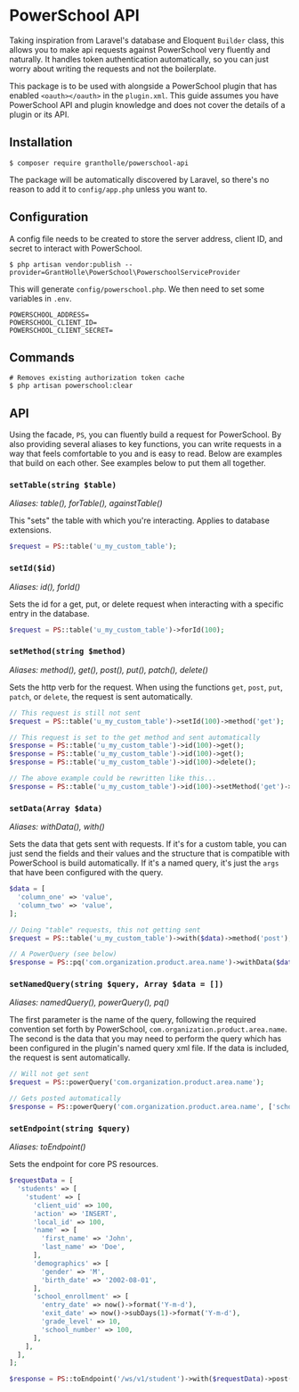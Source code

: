 # PowerSchool API

Taking inspiration from Laravel's database and Eloquent `Builder` class, this allows you to make api requests against PowerSchool very fluently and naturally. It handles token authentication automatically, so you can just worry about writing the requests and not the boilerplate.

This package is to be used with alongside a PowerSchool plugin that has enabled `<oauth></oauth>` in the `plugin.xml`. This guide assumes you have PowerSchool API and plugin knowledge and does not cover the details of a plugin or its API.

## Installation

```
$ composer require grantholle/powerschool-api
```

The package will be automatically discovered by Laravel, so there's no reason to add it to `config/app.php` unless you want to.

## Configuration

A config file needs to be created to store the server address, client ID, and secret to interact with PowerSchool.

```
$ php artisan vendor:publish --provider=GrantHolle\PowerSchool\PowerschoolServiceProvider
```

This will generate `config/powerschool.php`. We then need to set some variables in `.env`.

```
POWERSCHOOL_ADDRESS=
POWERSCHOOL_CLIENT_ID=
POWERSCHOOL_CLIENT_SECRET=
```

## Commands

```
# Removes existing authorization token cache
$ php artisan powerschool:clear
```

## API

Using the facade, `PS`, you can fluently build a request for PowerSchool. By also providing several aliases to key functions, you can write requests in a way that feels comfortable to you and is easy to read. Below are examples that build on each other. See examples below to put them all together.

### `setTable(string $table)`

_Aliases: table(), forTable(), againstTable()_

This "sets" the table with which you're interacting. Applies to database extensions.

```php
$request = PS::table('u_my_custom_table');
```

### `setId($id)`

_Aliases: id(), forId()_

Sets the id for a get, put, or delete request when interacting with a specific entry in the database.

```php
$request = PS::table('u_my_custom_table')->forId(100);
```

### `setMethod(string $method)`

_Aliases: method(), get(), post(), put(), patch(), delete()_

Sets the http verb for the request. When using the functions `get`, `post`, `put`, `patch`, or `delete`, the request is sent automatically.

```php
// This request is still not sent
$request = PS::table('u_my_custom_table')->setId(100)->method('get');

// This request is set to the get method and sent automatically
$response = PS::table('u_my_custom_table')->id(100)->get();
$response = PS::table('u_my_custom_table')->id(100)->get();
$response = PS::table('u_my_custom_table')->id(100)->delete();

// The above example could be rewritten like this...
$response = PS::table('u_my_custom_table')->id(100)->setMethod('get')->send();
```

### `setData(Array $data)`

_Aliases: withData(), with()_

Sets the data that gets sent with requests. If it's for a custom table, you can just send the fields and their values and the structure that is compatible with PowerSchool is build automatically. If it's a named query, it's just the `args` that have been configured with the query.

```php
$data = [
  'column_one' => 'value',
  'column_two' => 'value',
];

// Doing "table" requests, this not getting sent
$request = PS::table('u_my_custom_table')->with($data)->method('post');

// A PowerQuery (see below)
$response = PS::pq('com.organization.product.area.name')->withData($data);
```

### `setNamedQuery(string $query, Array $data = [])`

_Aliases: namedQuery(), powerQuery(), pq()_

The first parameter is the name of the query, following the required convention set forth by PowerSchool, `com.organization.product.area.name`. The second is the data that you may need to perform the query which has been configured in the plugin's named query xml file. If the data is included, the request is sent automatically.

```php
// Will not get sent
$request = PS::powerQuery('com.organization.product.area.name');

// Gets posted automatically
$response = PS::powerQuery('com.organization.product.area.name', ['schoolid' => '100']);
```

### `setEndpoint(string $query)`

_Aliases: toEndpoint()_

Sets the endpoint for core PS resources.

```php
$requestData = [
  'students' => [
    'student' => [
      'client_uid' => 100,
      'action' => 'INSERT',
      'local_id' => 100,
      'name' => [
        'first_name' => 'John',
        'last_name' => 'Doe',
      ],
      'demographics' => [
        'gender' => 'M',
        'birth_date' => '2002-08-01',
      ],
      'school_enrollment' => [
        'entry_date' => now()->format('Y-m-d'),
        'exit_date' => now()->subDays(1)->format('Y-m-d'),
        'grade_level' => 10,
        'school_number' => 100,
      ],
    ],
  ],
];

$response = PS::toEndpoint('/ws/v1/student')->with($requestData)->post();
```

